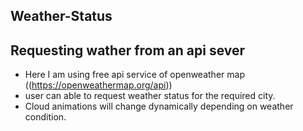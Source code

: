## Weather-Status

## Requesting wather from an api sever 

- Here I am using free api service of openweather map ((https://openweathermap.org/api))
- user can able to request weather status for the required city.
- Cloud animations will change dynamically depending on weather condition.
